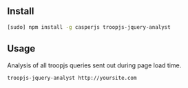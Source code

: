 ## Install

```bash
[sudo] npm install -g casperjs troopjs-jquery-analyst
```

## Usage

Analysis of all troopjs queries sent out during page load time.

```bash
troopjs-jquery-analyst http://yoursite.com
```



